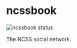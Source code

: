 ncssbook
========
![ncssbook status](https://travis-ci.org/kennib/ncssbook.svg)

The NCSS social network.
